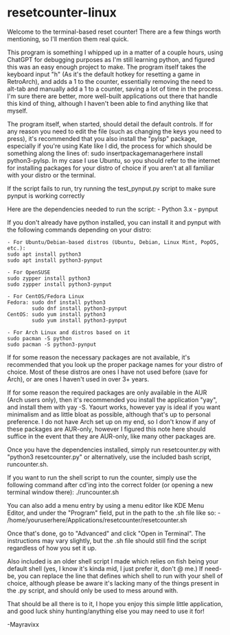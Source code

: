 # resetcounter-linux
 Welcome to the terminal-based reset counter! There are a few things worth mentioning, so I'll mention them real quick.

 This program is something I whipped up in a matter of a couple hours, using ChatGPT for debugging purposes as I'm still learning python, and figured this was an easy enough project to make.
 The program itself takes the keyboard input "h" (As it's the default hotkey for resetting a game in RetroArch), and adds a 1 to the counter, essentially removing the need to alt-tab and manually add a 1 to a counter, saving a lot of time in the process. I'm sure there are better, more well-built applications out there that handle this kind of thing, although I haven't been able to find anything like that myself.

 The program itself, when started, should detail the default controls. If for any reason you need to edit the file (such as changing the keys you need to press), it's recommended that you also install the "pylsp" package, especially if you're using Kate like I did, the process for which should be something along the lines of: sudo insertpackagemanagerhere install python3-pylsp. In my case I use Ubuntu, so you should refer to the internet for installing packages for your distro of choice if you aren't at all familiar with your distro or the terminal.

 If the script fails to run, try running the test_pynput.py script to make sure pynput is working correctly

 Here are the dependencies needed to run the script:
    - Python 3.x
    - pynput

If you don't already have python installed, you can install it and pynput with the following commands depending on your distro:

    - For Ubuntu/Debian-based distros (Ubuntu, Debian, Linux Mint, PopOS, etc.):
    sudo apt install python3
    sudo apt install python3-pynput

    - For OpenSUSE
    sudo zypper install python3
    sudo zypper install python3-pynput

    - For CentOS/Fedora Linux
    Fedora: sudo dnf install python3
            sudo dnf install python3-pynput
    CentOS: sudo yum install python3
            sudo yum install python3-pynput

    - For Arch Linux and distros based on it
    sudo pacman -S python
    sudo pacman -S python3-pynput

If for some reason the necessary packages are not available, it's recommended that you look up the proper package names for your distro of choice. Most of these distros are ones I have not used before (save for Arch),
or are ones I haven't used in over 3+ years.

If for some reason the required packages are only available in the AUR (Arch users only), then it's recommended you install the application "yay", and install them with yay -S. Yaourt works, however yay is ideal if you
want minimalism and as little bloat as possible, although that's up to personal preference. I do not have Arch set up on my end, so I don't know if any of these packages are AUR-only, however I figured this note here
should suffice in the event that they are AUR-only, like many other packages are.

Once you have the dependencies installed, simply run resetcounter.py with "python3 resetcounter.py" or alternatively, use the included bash script, runcounter.sh.

If you want to run the shell script to run the counter, simply use the following command after cd'ing into the correct folder (or opening a new terminal window there):
./runcounter.sh

You can also add a menu entry by using a menu editor like KDE Menu Editor, and under the "Program" field, put in the path to the .sh file like so:
        - /home/youruserhere/Applications/resetcounter/resetcounter.sh

Once that's done, go to "Advanced" and click "Open in Terminal". The instructions may vary slightly, but the .sh file should still find the script regardless of how you set it up.

Also included is an older shell script I made which relies on fish being your default shell (yes, I know it's kinda mid, I just prefer it, don't @ me.) If need-be, you can replace the line that defines which shell to run with your shell of choice, although please be aware it's lacking many of the things present in the .py script, and should only be used to mess around with.

That should be all there is to it, I hope you enjoy this simple little application, and good luck shiny hunting/anything else you may need to use it for!

-Mayravixx
